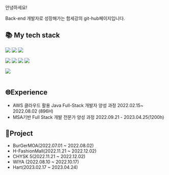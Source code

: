 안녕하세요!

Back-end 개발자로 성장해가는 함세강의 git-hub페이지입니다.


## 📚 My tech stack

<img src="https://img.shields.io/badge/JAVA-blue?style=flat-square&amp;logo=Java&amp;logoColor=white"/> <img src="https://img.shields.io/badge/ORACLE-orangered?style=flat-square&amp;logo=ORACLE&amp;logoColor=white"/> <img src="https://img.shields.io/badge/PYTHON-navy?style=flat-square&amp;logo=Python&amp;logoColor=white"/>

<img src="https://img.shields.io/badge/HTML5-yellow?style=flat-square&amp;logo=HTML5&amp;logoColor=white"/> <img src="https://img.shields.io/badge/CSS3-blue?style=flat-square&amp;logo=CSS3&amp;logoColor=white"/> <img src="https://img.shields.io/badge/JAVASCRIPT-olive?style=flat-square&amp;logo=JavaScript&amp;logoColor=white"/> <img src="https://img.shields.io/badge/JQUERY-purple?style=flat-square&amp;logo=jQuery&amp;logoColor=white"/>

<img src="https://img.shields.io/badge/GIT-orangered?style=flat-square&amp;logo=Git&amp;logoColor=white"/>


<br>
<br>

## 🌐Experience

- AWS 클라우드 활용 Java Full-Stack 개발자 양성 과정  2022.02.15~ 2022.08.02 (896H)
- MSA기반 Full Stack 개발 전문가 양성 과정  2022.09.21 - 2023.04.25(1200h)

## 🌱Project
- BurGerMOA(2022.07.01 ~ 2022.08.02)
- H-FashionMall(2022.11.21 ~ 2022.12.02)
- CHYSK 5(2022.11.21 ~ 2022.12.02)
- WIYA (2022.08.10 ~ 2022.10.17)
- Hart(2023.02.17 ~ 2023.04.24) 

